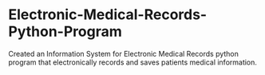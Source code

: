 # Electronic-Medical-Records-Python-Program
Created an Information System for Electronic Medical Records python program that electronically records and saves patients medical information.

